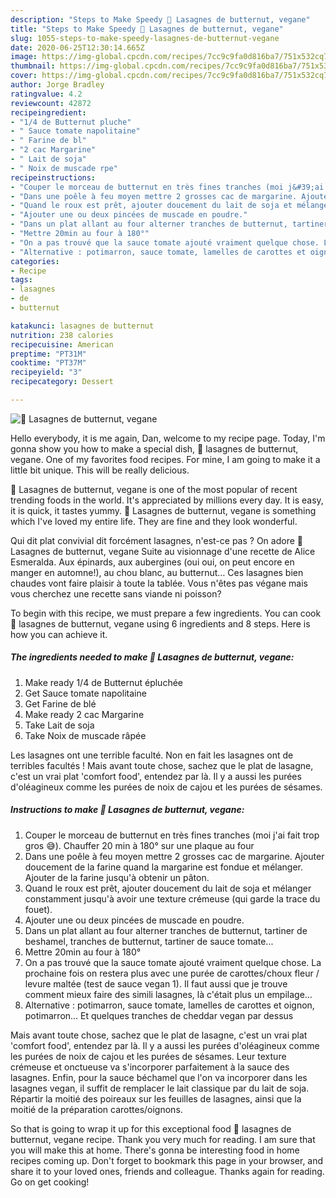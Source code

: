 ```yaml
---
description: "Steps to Make Speedy 🌸 Lasagnes de butternut, vegane"
title: "Steps to Make Speedy 🌸 Lasagnes de butternut, vegane"
slug: 1055-steps-to-make-speedy-lasagnes-de-butternut-vegane
date: 2020-06-25T12:30:14.665Z
image: https://img-global.cpcdn.com/recipes/7cc9c9fa0d816ba7/751x532cq70/🌸-lasagnes-de-butternut-vegane-photo-principale-de-la-recette.jpg
thumbnail: https://img-global.cpcdn.com/recipes/7cc9c9fa0d816ba7/751x532cq70/🌸-lasagnes-de-butternut-vegane-photo-principale-de-la-recette.jpg
cover: https://img-global.cpcdn.com/recipes/7cc9c9fa0d816ba7/751x532cq70/🌸-lasagnes-de-butternut-vegane-photo-principale-de-la-recette.jpg
author: Jorge Bradley
ratingvalue: 4.2
reviewcount: 42872
recipeingredient:
- "1/4 de Butternut pluche"
- " Sauce tomate napolitaine"
- " Farine de bl"
- "2 cac Margarine"
- " Lait de soja"
- " Noix de muscade rpe"
recipeinstructions:
- "Couper le morceau de butternut en très fines tranches (moi j&#39;ai fait trop gros 😅). Chauffer 20 min à 180° sur une plaque au four"
- "Dans une poêle à feu moyen mettre 2 grosses cac de margarine. Ajouter doucement de la farine quand la margarine est fondue et mélanger. Ajouter de la farine jusqu&#39;à obtenir un pâton."
- "Quand le roux est prêt, ajouter doucement du lait de soja et mélanger constamment jusqu&#39;à avoir une texture crémeuse (qui garde la trace du fouet)."
- "Ajouter une ou deux pincées de muscade en poudre."
- "Dans un plat allant au four alterner tranches de butternut, tartiner de beshamel, tranches de butternut, tartiner de sauce tomate..."
- "Mettre 20min au four à 180°"
- "On a pas trouvé que la sauce tomate ajouté vraiment quelque chose. La prochaine fois on restera plus avec une purée de carottes/choux fleur / levure maltée (test de sauce vegan 1). Il faut aussi que je trouve comment mieux faire des simili lasagnes, là c&#39;était plus un empilage..."
- "Alternative : potimarron, sauce tomate, lamelles de carottes et oignon, potimarron... Et quelques tranches de cheddar vegan par dessus"
categories:
- Recipe
tags:
- lasagnes
- de
- butternut

katakunci: lasagnes de butternut 
nutrition: 238 calories
recipecuisine: American
preptime: "PT31M"
cooktime: "PT37M"
recipeyield: "3"
recipecategory: Dessert

---
```



![🌸 Lasagnes de butternut, vegane](https://img-global.cpcdn.com/recipes/7cc9c9fa0d816ba7/751x532cq70/🌸-lasagnes-de-butternut-vegane-photo-principale-de-la-recette.jpg)

Hello everybody, it is me again, Dan, welcome to my recipe page. Today, I'm gonna show you how to make a special dish, 🌸 lasagnes de butternut, vegane. One of my favorites food recipes. For mine, I am going to make it a little bit unique. This will be really delicious.

🌸 Lasagnes de butternut, vegane is one of the most popular of recent trending foods in the world. It's appreciated by millions every day. It is easy, it is quick, it tastes yummy. 🌸 Lasagnes de butternut, vegane is something which I've loved my entire life. They are fine and they look wonderful.

Qui dit plat convivial dit forcément lasagnes, n&#39;est-ce pas ? On adore 🌸 Lasagnes de butternut, vegane Suite au visionnage d&#39;une recette de Alice Esmeralda. Aux épinards, aux aubergines (oui oui, on peut encore en manger en automne!), au chou blanc, au butternut… Ces lasagnes bien chaudes vont faire plaisir à toute la tablée. Vous n&#39;êtes pas végane mais vous cherchez une recette sans viande ni poisson?


To begin with this recipe, we must prepare a few ingredients. You can cook 🌸 lasagnes de butternut, vegane using 6 ingredients and 8 steps. Here is how you can achieve it.

<!--inarticleads1-->

##### The ingredients needed to make 🌸 Lasagnes de butternut, vegane:

1. Make ready 1/4 de Butternut épluchée
1. Get  Sauce tomate napolitaine
1. Get  Farine de blé
1. Make ready 2 cac Margarine
1. Take  Lait de soja
1. Take  Noix de muscade râpée


Les lasagnes ont une terrible faculté. Non en fait les lasagnes ont de terribles facultés ! Mais avant toute chose, sachez que le plat de lasagne, c&#39;est un vrai plat &#39;comfort food&#39;, entendez par là. Il y a aussi les purées d&#39;oléagineux comme les purées de noix de cajou et les purées de sésames. 

<!--inarticleads2-->

##### Instructions to make 🌸 Lasagnes de butternut, vegane:

1. Couper le morceau de butternut en très fines tranches (moi j&#39;ai fait trop gros 😅). Chauffer 20 min à 180° sur une plaque au four
1. Dans une poêle à feu moyen mettre 2 grosses cac de margarine. Ajouter doucement de la farine quand la margarine est fondue et mélanger. Ajouter de la farine jusqu&#39;à obtenir un pâton.
1. Quand le roux est prêt, ajouter doucement du lait de soja et mélanger constamment jusqu&#39;à avoir une texture crémeuse (qui garde la trace du fouet).
1. Ajouter une ou deux pincées de muscade en poudre.
1. Dans un plat allant au four alterner tranches de butternut, tartiner de beshamel, tranches de butternut, tartiner de sauce tomate...
1. Mettre 20min au four à 180°
1. On a pas trouvé que la sauce tomate ajouté vraiment quelque chose. La prochaine fois on restera plus avec une purée de carottes/choux fleur / levure maltée (test de sauce vegan 1). Il faut aussi que je trouve comment mieux faire des simili lasagnes, là c&#39;était plus un empilage...
1. Alternative : potimarron, sauce tomate, lamelles de carottes et oignon, potimarron... Et quelques tranches de cheddar vegan par dessus


Mais avant toute chose, sachez que le plat de lasagne, c&#39;est un vrai plat &#39;comfort food&#39;, entendez par là. Il y a aussi les purées d&#39;oléagineux comme les purées de noix de cajou et les purées de sésames. Leur texture crémeuse et onctueuse va s&#39;incorporer parfaitement à la sauce des lasagnes. Enfin, pour la sauce béchamel que l&#39;on va incorporer dans les lasagnes vegan, il suffit de remplacer le lait classique par du lait de soja. Répartir la moitié des poireaux sur les feuilles de lasagnes, ainsi que la moitié de la préparation carottes/oignons. 

So that is going to wrap it up for this exceptional food 🌸 lasagnes de butternut, vegane recipe. Thank you very much for reading. I am sure that you will make this at home. There's gonna be interesting food in home recipes coming up. Don't forget to bookmark this page in your browser, and share it to your loved ones, friends and colleague. Thanks again for reading. Go on get cooking!
